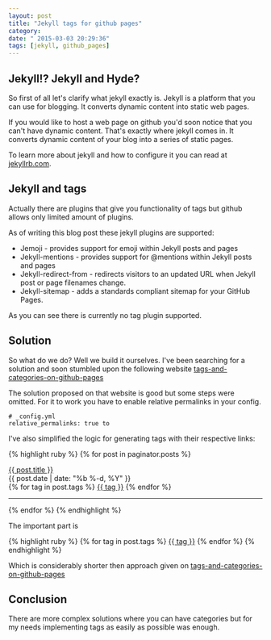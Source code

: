 ```yaml
---
layout: post
title: "Jekyll tags for github pages"
category: 
date: " 2015-03-03 20:29:36"
tags: [jekyll, github_pages]
---
```


## Jekyll!? Jekyll and Hyde?

So first of all let's clarify what jekyll exactly is. Jekyll is a platform that you can use for blogging.
It converts dynamic content into static web pages.

If you would like to host a web page on github you'd soon notice that you can't have dynamic content. That's
exactly where jekyll comes in. It converts dynamic content of your blog into a series of static pages.

To learn more about jekyll and how to configure it you can read at [jekyllrb.com](http://jekyllrb.com/).

## Jekyll and tags

Actually there are plugins that give you functionality of tags but github allows only limited amount of
plugins.

As of writing this blog post these jekyll plugins are supported:

* Jemoji - provides support for emoji within Jekyll posts and pages
* Jekyll-mentions - provides support for @mentions within Jekyll posts and pages
* Jekyll-redirect-from - redirects visitors to an updated URL when Jekyll post or page filenames change.
* Jekyll-sitemap - adds a standards compliant sitemap for your GitHub Pages.

As you can see there is currently no tag plugin supported.

## Solution

So what do we do? Well we build it ourselves.
I've been searching for a solution and soon stumbled upon the following website [tags-and-categories-on-github-pages](http://www.minddust.com/post/tags-and-categories-on-github-pages/)

The solution proposed on that website is good but some steps were omitted.
For it to work you have to enable relative permalinks in your config.

    # _config.yml
    relative_permalinks: true to

I've also simplified the logic for generating tags with their respective links:

{% highlight ruby %}
    {% for post in paginator.posts %}
      <div class="post">
        <a class="post-link" title="{{ post.title }}" href="{{ post.url | prepend: site.baseurl }}">{{ post.title }}</a>
          <div class="clear-float"></div>
          <div class="date">{{ post.date | date: "%b %-d, %Y" }}</div>
          {% for tag in post.tags %}
            <a class="tag" href="/blog/tag/{{ tag }}/">{{ tag }}</a>
          {% endfor %}
      </div>
    <hr/>
    {% endfor %}
{% endhighlight %}

The important part is

{% highlight ruby %}
  {% for tag in post.tags %}
    <a class="tag" href="/blog/tag/{{ tag }}/">{{ tag }}</a>
  {% endfor %}
{% endhighlight %}

Which is considerably shorter then approach given on [tags-and-categories-on-github-pages](http://www.minddust.com/post/tags-and-categories-on-github-pages/)

## Conclusion

There are more complex solutions where you can have categories but for my needs implementing tags as easily as
possible was enough.


